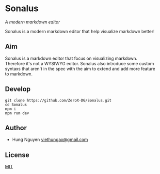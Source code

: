 # Sonalus

_A modern markdown editor_

Sonalus is a modern markdown editor that help visualize markdown better!

## Aim

Sonalus is a markdown editor that focus on visualizing markdown. Therefore it's not a WYSIWYG editor.
Sonalus also introduce some custom syntaxs that aren't in the spec with the aim to extend and add more feature to markdown.

## Develop

```
git clone https://github.com/ZeroX-DG/Sonalus.git
cd Sonalus
npm i
npm run dev
```

## Author

- Hung Nguyen <viethungax@gmail.com>

## License

[MIT](LICENSE)
